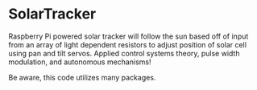 # SolarTracker
Raspberry Pi powered solar tracker will follow the sun based off of input from an array of light dependent resistors to adjust position of solar cell using pan and tilt servos. 
Applied control systems theory, pulse width modulation, and autonomous mechanisms! 

Be aware, this code utilizes many packages.
